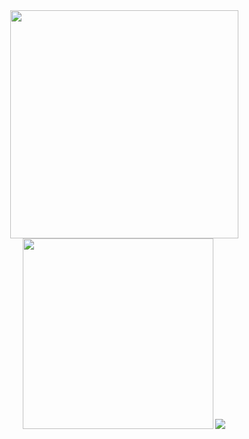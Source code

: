 <div align="center">
<img width="365px" src="https://github-readme-stats.vercel.app/api?username=verera&show_icons=true&hide_border=false">    <img width="305px" src="https://github-readme-stats.vercel.app/api/top-langs/?username=verera&layout=compact&langs_count=6&hide_border=false">
  <img src="https://metrics.lecoq.io/verera?template=classic&base.header=0&base.activity=0&base.community=0&base.repositories=0&base.metadata=0&isocalendar=1&languages=1&isocalendar.duration=half-year&languages.limit=8&languages.threshold=0%25&languages.colors=github&languages.sections=most-used&languages.indepth=false&languages.analysis.timeout=15&languages.categories=markup%2C%20programming&languages.recent.categories=markup%2C%20programming&languages.recent.load=300&languages.recent.days=14&config.timezone=Asia%2FJakarta">
</div>
